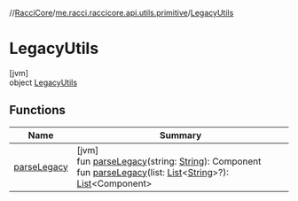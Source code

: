 //[RacciCore](../../../index.md)/[me.racci.raccicore.api.utils.primitive](../index.md)/[LegacyUtils](index.md)

# LegacyUtils

[jvm]\
object [LegacyUtils](index.md)

## Functions

| Name | Summary |
|---|---|
| [parseLegacy](parse-legacy.md) | [jvm]<br>fun [parseLegacy](parse-legacy.md)(string: [String](https://kotlinlang.org/api/latest/jvm/stdlib/kotlin/-string/index.html)): Component<br>fun [parseLegacy](parse-legacy.md)(list: [List](https://kotlinlang.org/api/latest/jvm/stdlib/kotlin.collections/-list/index.html)&lt;[String](https://kotlinlang.org/api/latest/jvm/stdlib/kotlin/-string/index.html)&gt;?): [List](https://kotlinlang.org/api/latest/jvm/stdlib/kotlin.collections/-list/index.html)&lt;Component&gt; |
